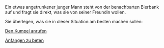 Ein etwas angetrunkener junger Mann steht von der benachbarten Bierbank
auf und fragt sie direkt, was sie von seiner Freundin wollen.

Sie überlegen, was sie in dieser Situation am besten machen sollen:

[Den Kumpel anrufen](../Smartphone/Rettung/Kumpel/kumpel.md)

[Anfangen zu beten](../beten/beten.md)
